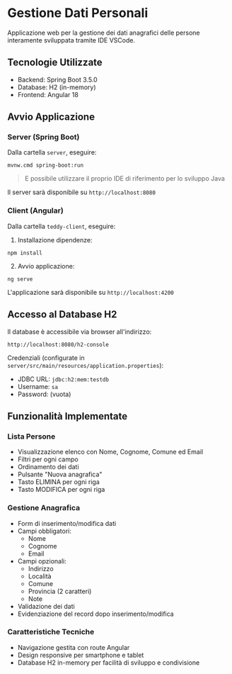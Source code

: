 # Gestione Dati Personali

Applicazione web per la gestione dei dati anagrafici delle persone interamente sviluppata tramite IDE VSCode.

## Tecnologie Utilizzate

- Backend: Spring Boot 3.5.0
- Database: H2 (in-memory)
- Frontend: Angular 18

## Avvio Applicazione

### Server (Spring Boot)

Dalla cartella `server`, eseguire:

```
mvnw.cmd spring-boot:run
```

> E possibile utilizzare il proprio IDE di riferimento per lo sviluppo Java

Il server sarà disponibile su `http://localhost:8080`

### Client (Angular)

Dalla cartella `teddy-client`, eseguire:

1. Installazione dipendenze:

```
npm install
```

2. Avvio applicazione:

```
ng serve
```

L'applicazione sarà disponibile su `http://localhost:4200`

## Accesso al Database H2

Il database è accessibile via browser all'indirizzo:

```
http://localhost:8080/h2-console
```

Credenziali (configurate in `server/src/main/resources/application.properties`):

- JDBC URL: `jdbc:h2:mem:testdb`
- Username: `sa`
- Password: (vuota)

## Funzionalità Implementate

### Lista Persone

- Visualizzazione elenco con Nome, Cognome, Comune ed Email
- Filtri per ogni campo
- Ordinamento dei dati
- Pulsante "Nuova anagrafica"
- Tasto ELIMINA per ogni riga
- Tasto MODIFICA per ogni riga

### Gestione Anagrafica

- Form di inserimento/modifica dati
- Campi obbligatori:
  - Nome
  - Cognome
  - Email
- Campi opzionali:
  - Indirizzo
  - Località
  - Comune
  - Provincia (2 caratteri)
  - Note
- Validazione dei dati
- Evidenziazione del record dopo inserimento/modifica

### Caratteristiche Tecniche

- Navigazione gestita con route Angular
- Design responsive per smartphone e tablet
- Database H2 in-memory per facilità di sviluppo e condivisione
